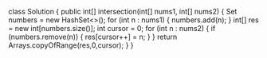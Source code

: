 class Solution {
public int[] intersection(int[] nums1, int[] nums2) {
Set<Integer> numbers = new HashSet<>();
for (int n : nums1) { numbers.add(n); }
int[] res = new int[numbers.size()];
int cursor = 0;
for (int n : nums2) {
if (numbers.remove(n)) {
res[cursor++] = n;
}
}
return Arrays.copyOfRange(res,0,cursor);
}
}